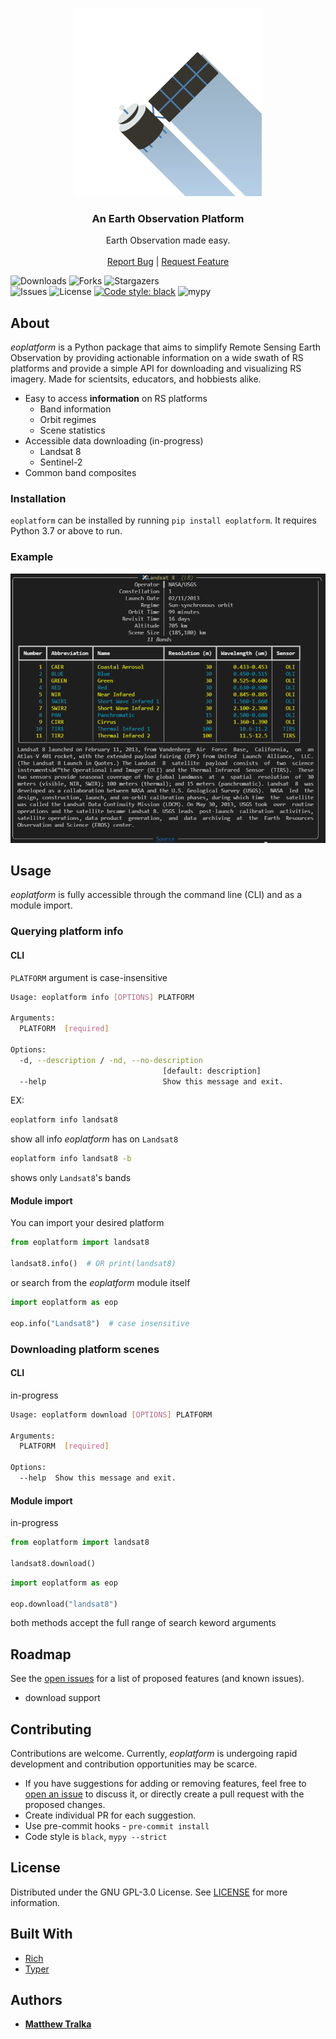 <br/>
<p align="center">
  <a href="https://github.com/mtralka/EOPlatform">
    <img src="images/logo.jpg" alt="EOP Logo" width="300" height="300">
  </a>

  <h3 align="center">An Earth Observation Platform</h3>

  <p align="center">
    Earth Observation made easy. 
    <br/>
    <br/>
    <a href="https://github.com/mtralka/EOPlatform/issues">Report Bug</a>
    |
    <a href="https://github.com/mtralka/EOPlatform/issues">Request Feature</a>
  </p>
</p>

![Downloads](https://img.shields.io/github/downloads/mtralka/EOPlatform/total) ![Forks](https://img.shields.io/github/forks/mtralka/EOPlatform?style=social) ![Stargazers](https://img.shields.io/github/stars/mtralka/EOPlatform?style=social) <br/> ![Issues](https://img.shields.io/github/issues/mtralka/EOPlatform) ![License](https://img.shields.io/github/license/mtralka/EOPlatform) [![Code style: black](https://img.shields.io/badge/code%20style-black-000000.svg)](https://github.com/psf/black) ![mypy](https://img.shields.io/badge/mypy-checked-brightgreen)

## About

*eoplatform* is a Python package that aims to simplify Remote Sensing Earth Observation by providing actionable information on a wide swath of RS platforms and provide a simple API for downloading and visualizing RS imagery. Made for scientsits, educators, and hobbiests alike.

* Easy to access **information** on RS platforms
  * Band information
  * Orbit regimes
  * Scene statistics
* Accessible data downloading (in-progress)
  * Landsat 8
  * Sentinel-2
* Common band composites

### Installation

`eoplatform` can be installed by running `pip install eoplatform`. It requires Python 3.7 or above to run. 

### Example

<img src="images/eoplatform-info-landsat8.PNG" alt="Landsat8 Info" width="600">

## Usage

*eoplatform* is fully accessible through the command line (CLI) and as a module import.

### Querying platform info

#### CLI

`PLATFORM` argument is case-insensitive

```sh
Usage: eoplatform info [OPTIONS] PLATFORM

Arguments:
  PLATFORM  [required]

Options:
  -d, --description / -nd, --no-description
                                  [default: description]     
  --help                          Show this message and exit.
```

EX:

```sh
eoplatform info landsat8
```

show all info *eoplatform* has on `Landsat8`

```sh
eoplatform info landsat8 -b
```

shows only `Landsat8`'s bands

#### Module import

You can import your desired platform

```python
from eoplatform import landsat8

landsat8.info()  # OR print(landsat8)
```

or search from the *eoplatform* module itself

```python
import eoplatform as eop

eop.info("Landsat8")  # case insensitive
```

### Downloading platform scenes

#### CLI

in-progress

```sh
Usage: eoplatform download [OPTIONS] PLATFORM

Arguments:
  PLATFORM  [required]

Options:
  --help  Show this message and exit.
```

#### Module import

 in-progress

 ```python
from eoplatform import landsat8

landsat8.download()
```

```python
import eoplatform as eop

eop.download("landsat8")
```

both methods accept the full range of search keword arguments

## Roadmap

See the [open issues](https://github.com/mtralka/EOPlatform/issues) for a list of proposed features (and known issues).

* download support


## Contributing

Contributions are welcome. Currently, *eoplatform* is undergoing rapid development and contribution opportunities may be scarce.

* If you have suggestions for adding or removing features, feel free to [open an issue](https://github.com/mtralka/EOPlatform/issues/new) to discuss it, or directly create a pull request with the proposed changes.
* Create individual PR for each suggestion.
* Use pre-commit hooks - `pre-commit install`
* Code style is `black`, `mypy --strict`

## License

Distributed under the GNU GPL-3.0 License. See [LICENSE](https://github.com/mtralka/EOPlatform/blob/main/LICENSE.md) for more information.

## Built With

* [Rich](https://github.com/willmcgugan/rich)
* [Typer](https://github.com/tiangolo/typer)

## Authors

* [**Matthew Tralka**](https://github.com/mtralka/)
